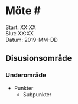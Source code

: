 # Möte \#
Start: XX:XX \
Slut: XX:XX \
Datum: 2019-MM-DD

## Disusionsområde
### Underområde
* Punkter
  - Subpunkter
